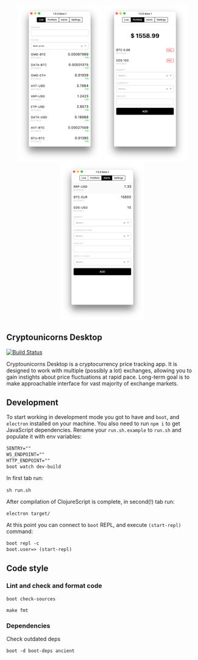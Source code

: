 <div align="center">
  <img src="docs/img/live.png" width="220px" />
  <img src="docs/img/folio.png" width="220px" />
  <img src="docs/img/alerts.png" width="220px" />
</div>

## Cryptounicorns Desktop

[![Build Status](https://travis-ci.org/cryptounicorns/desktop.svg)](https://travis-ci.org/cryptounicorns/desktop)

Cryptounicorns Desktop is a cryptocurrency price tracking app. It is designed to work with multiple (possibly a lot) exchanges, allowing you to gain instights about price fluctuations at rapid pace. Long-term goal is to make approachable interface for vast majority of exchange markets.

## Development

To start working in development mode you got to have and `boot`, and `electron` installed on your machine. You also need to run `npm i` to get JavaScript dependencies. Rename your `run.sh.example` to `run.sh` and populate it with env variables:

```
SENTRY=""
WS_ENDPOINT=""
HTTP_ENDPOINT=""
boot watch dev-build
```

In first tab run:

`sh run.sh`

After compilation of ClojureScript is complete, in second(!) tab run:

```
electron target/
```

At this point you can connect to `boot` REPL, and execute `(start-repl)` command:

```
boot repl -c
boot.user=> (start-repl)
```

## Code style

### Lint and check and format code

```
boot check-sources
```

```
make fmt
```

### Dependencies

Check outdated deps

```
boot -d boot-deps ancient
```


